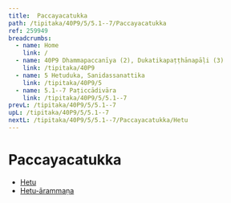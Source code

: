```yaml
---
title:  Paccayacatukka
path: /tipitaka/40P9/5/5.1--7/Paccayacatukka
ref: 259949
breadcrumbs:
  - name: Home
    link: /
  - name: 40P9 Dhammapaccanīya (2), Dukatikapaṭṭhānapāḷi (3)
    link: /tipitaka/40P9
  - name: 5 Hetuduka, Sanidassanattika
    link: /tipitaka/40P9/5
  - name: 5.1--7 Paṭiccādivāra
    link: /tipitaka/40P9/5/5.1--7
prevL: /tipitaka/40P9/5/5.1--7
upL: /tipitaka/40P9/5/5.1--7
nextL: /tipitaka/40P9/5/5.1--7/Paccayacatukka/Hetu
---
```


# Paccayacatukka

* [Hetu](/tipitaka/40P9/5/5.1--7/Paccayacatukka/Hetu)
* [Hetu-ārammaṇa](/tipitaka/40P9/5/5.1--7/Paccayacatukka/Hetu-arammana)


